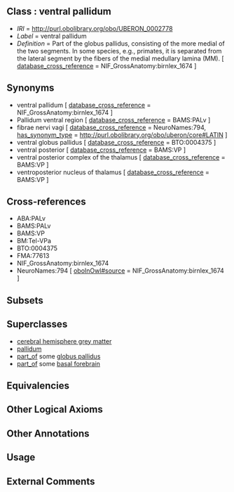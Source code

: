 
## Class : ventral pallidum

 * *IRI* = http://purl.obolibrary.org/obo/UBERON_0002778
 * *Label* = ventral pallidum
 * *Definition* = Part of the globus pallidus, consisting of the more medial of the two segments.  In some species, e.g., primates, it is separated from the lateral segment by the fibers of the medial medullary lamina (MM). [ [database_cross_reference](../../ef/oboInOwl#hasDbXref.md) = NIF_GrossAnatomy:birnlex_1674 ]

## Synonyms

 * ventral pallidum [ [database_cross_reference](../../ef/oboInOwl#hasDbXref.md) = NIF_GrossAnatomy:birnlex_1674 ]
 * Pallidum ventral region [ [database_cross_reference](../../ef/oboInOwl#hasDbXref.md) = BAMS:PALv ]
 * fibrae nervi vagi [ [database_cross_reference](../../ef/oboInOwl#hasDbXref.md) = NeuroNames:794, [has_synonym_type](../../pe/oboInOwl#hasSynonymType.md) = http://purl.obolibrary.org/obo/uberon/core#LATIN ]
 * ventral globus pallidus [ [database_cross_reference](../../ef/oboInOwl#hasDbXref.md) = BTO:0004375 ]
 * ventral posterior [ [database_cross_reference](../../ef/oboInOwl#hasDbXref.md) = BAMS:VP ]
 * ventral posterior complex of the thalamus [ [database_cross_reference](../../ef/oboInOwl#hasDbXref.md) = BAMS:VP ]
 * ventroposterior nucleus of thalamus [ [database_cross_reference](../../ef/oboInOwl#hasDbXref.md) = BAMS:VP ]

## Cross-references

 * ABA:PALv
 * BAMS:PALv
 * BAMS:VP
 * BM:Tel-VPa
 * BTO:0004375
 * FMA:77613
 * NIF_GrossAnatomy:birnlex_1674
 * NeuroNames:794 [ [oboInOwl#source](../../ce/oboInOwl#source.md) = NIF_GrossAnatomy:birnlex_1674 ]

## Subsets


## Superclasses

 * [cerebral hemisphere grey matter](../../UBERON/01/UBERON_0005401.md)
 * [pallidum](../../UBERON/14/UBERON_0006514.md)
 * [part_of](../../BFO/50/BFO_0000050.md) some [globus pallidus](../../UBERON/75/UBERON_0001875.md)
 * [part_of](../../BFO/50/BFO_0000050.md) some [basal forebrain](../../UBERON/43/UBERON_0002743.md)

## Equivalencies


## Other Logical Axioms


## Other Annotations


## Usage


## External Comments

